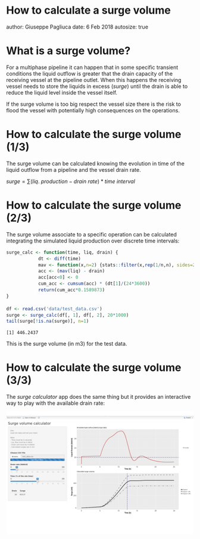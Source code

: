 How to calculate a surge volume
========================================================
author: Giuseppe Pagliuca
date: 6 Feb 2018
autosize: true

What is a surge volume?
========================================================


For a multiphase pipeline it can happen that in some specific transient conditions the liquid outflow is greater that the drain capacity of the receiving vessel at the pipeline outlet. When this happens the receiving vessel needs to store the liquids in excess (<i>surge</i>) until the drain is able to reduce the liquid level inside the vessel itself.

If the surge volume is too big respect the vessel size there is the risk to flood the vessel with potentially high consequences on the operations.

How to calculate the surge volume (1/3)
========================================================


The surge volume can be calculated knowing the evolution in time of the liquid outflow from a pipeline and the vessel drain rate.

$surge = \sum{(liq.\ production - drain\ rate) * time\ interval}$


How to calculate the surge volume (2/3)
========================================================

The surge volume associate to a specific operation can be calculated integrating the simulated liquid production over discrete time intervals:


```r
surge_calc <- function(time, liq, drain) {
            dt <- diff(time)
            mav <- function(x,n=2) {stats::filter(x,rep(1/n,n), sides=2)}
            acc <- (mav(liq) - drain)
            acc[acc<0] <- 0
            cum_acc <- cumsum(acc) * (dt[1]/(24*3600))
            return(cum_acc*0.1589873)
}

df <- read.csv('data/test_data.csv')
surge <- surge_calc(df[, 1], df[, 2], 20*1000)
tail(surge[!is.na(surge)], n=1)
```

```
[1] 446.2437
```

This is the surge volume (in m3) for the test data.

How to calculate the surge volume (3/3)
========================================================

The <i>surge calculator</i> app does the same thing but it provides an interactive way to play with the available drain rate:

![Screenshot](images/fig1.png)
